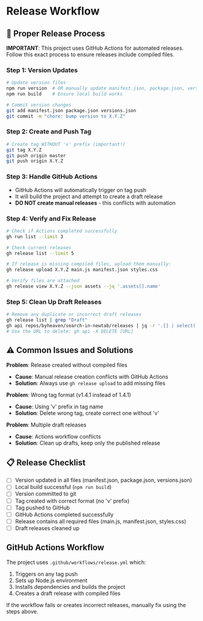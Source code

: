 # Release Workflow

## 🚀 Proper Release Process

**IMPORTANT**: This project uses GitHub Actions for automated releases. Follow this exact process to ensure releases include compiled files.

### Step 1: Version Updates
```bash
# Update version files
npm run version  # OR manually update manifest.json, package.json, versions.json
npm run build    # Ensure local build works

# Commit version changes
git add manifest.json package.json versions.json
git commit -m "chore: bump version to X.Y.Z"
```

### Step 2: Create and Push Tag
```bash
# Create tag WITHOUT 'v' prefix (important!)
git tag X.Y.Z
git push origin master
git push origin X.Y.Z
```

### Step 3: Handle GitHub Actions
- GitHub Actions will automatically trigger on tag push
- It will build the project and attempt to create a draft release
- **DO NOT create manual releases** - this conflicts with automation

### Step 4: Verify and Fix Release
```bash
# Check if Actions completed successfully
gh run list --limit 3

# Check current releases
gh release list --limit 5

# If release is missing compiled files, upload them manually:
gh release upload X.Y.Z main.js manifest.json styles.css

# Verify files are attached
gh release view X.Y.Z --json assets --jq '.assets[].name'
```

### Step 5: Clean Up Draft Releases
```bash
# Remove any duplicate or incorrect draft releases
gh release list | grep "Draft"
gh api repos/byheaven/search-in-newtab/releases | jq -r '.[] | select(.draft == true and .tag_name == "X.Y.Z") | .url' | head -1
# Use the URL to delete: gh api -X DELETE [URL]
```

## ⚠️ Common Issues and Solutions

**Problem**: Release created without compiled files
- **Cause**: Manual release creation conflicts with GitHub Actions
- **Solution**: Always use `gh release upload` to add missing files

**Problem**: Wrong tag format (v1.4.1 instead of 1.4.1)
- **Cause**: Using 'v' prefix in tag name
- **Solution**: Delete wrong tag, create correct one without 'v'

**Problem**: Multiple draft releases
- **Cause**: Actions workflow conflicts
- **Solution**: Clean up drafts, keep only the published release

## 📋 Release Checklist
- [ ] Version updated in all files (manifest.json, package.json, versions.json)
- [ ] Local build successful (`npm run build`)
- [ ] Version committed to git
- [ ] Tag created with correct format (no 'v' prefix)
- [ ] Tag pushed to GitHub
- [ ] GitHub Actions completed successfully
- [ ] Release contains all required files (main.js, manifest.json, styles.css)
- [ ] Draft releases cleaned up

## GitHub Actions Workflow

The project uses `.github/workflows/release.yml` which:
1. Triggers on any tag push
2. Sets up Node.js environment
3. Installs dependencies and builds the project
4. Creates a draft release with compiled files

If the workflow fails or creates incorrect releases, manually fix using the steps above.